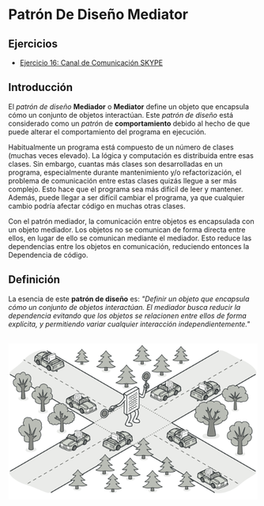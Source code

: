 # Patrón De Diseño Mediator

## Ejercicios
-  [Ejercicio 16: Canal de Comunicación SKYPE](https://github.com/AleS900/Design_Patterns/tree/main/src/main/java/mediator/e16_canal_de_comunicacion_2P)

## Introducción
El *patrón de diseño* **Mediador** o **Mediator**  define un objeto que encapsula cómo un conjunto de objetos interactúan. Este *patrón de diseño* está considerado como un *patró*n de **comportamiento** debido al hecho de que puede alterar el comportamiento del programa en ejecución.

Habitualmente un programa está compuesto de un número de clases (muchas veces elevado). La lógica y computación es distribuida entre esas clases. Sin embargo, cuantas más clases son desarrolladas en un programa, especialmente durante mantenimiento y/o refactorización, el problema de comunicación entre estas clases quizás llegue a ser más complejo. Esto hace que el programa sea más difícil de leer y mantener. Además, puede llegar a ser difícil cambiar el programa, ya que cualquier cambio podría afectar código en muchas otras clases.

Con el patrón mediador, la comunicación entre objetos es encapsulada con un objeto mediador. Los objetos no se comunican de forma directa entre ellos, en lugar de ello se comunican mediante el mediador. Esto reduce las dependencias entre los objetos en comunicación, reduciendo entonces la Dependencia de código.

## Definición
 La esencia de este **patrón de diseño** es: *"Definir un objeto que encapsula cómo un conjunto de objetos interactúan. El mediador busca reducir la dependencia evitando que los objetos se relacionen entre ellos de forma explícita, y permitiendo variar cualquier interacción independientemente."*
</br>
</br>
 <p align="center">
    <img src="https://github.com/AleS900/prueba/blob/master/assets/mediator.png" />
 </p>
 
